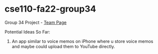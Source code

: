 # cse110-fa22-group34

Group 34 Project - [Team Page](./admin/team.md)

Potential Ideas So Far:
1. An app similar to voice memos on iPhone where u store voice memos and maybe could upload them to YouTube directly.
